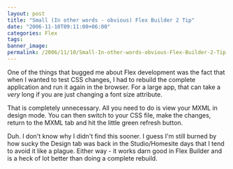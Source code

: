 ```yaml
---
layout: post
title: "Small (In other words - obvious) Flex Builder 2 Tip"
date: "2006-11-10T09:11:00+06:00"
categories: Flex 
tags: 
banner_image: 
permalink: /2006/11/10/Small-In-other-words-obvious-Flex-Builder-2-Tip
---
```


One of the things that bugged me about Flex development was the fact that when I wanted to test CSS changes, I had to rebuild the complete application and run it again in the browser. For a large app, that can take a <i>very</i> long if you are just changing a font size attribute.

That is completely unnecessary. All you need to do is view your MXML in design mode. You can then switch to your CSS file, make the changes, return to the MXML tab and hit the little green refresh button.

Duh. I don't know why I didn't find this sooner. I guess I'm still burned by how sucky the Design tab was back in the Studio/Homesite days that I tend to avoid it like a plague. Either way - it works darn good in Flex Builder and is a heck of lot better than doing a complete rebuild.